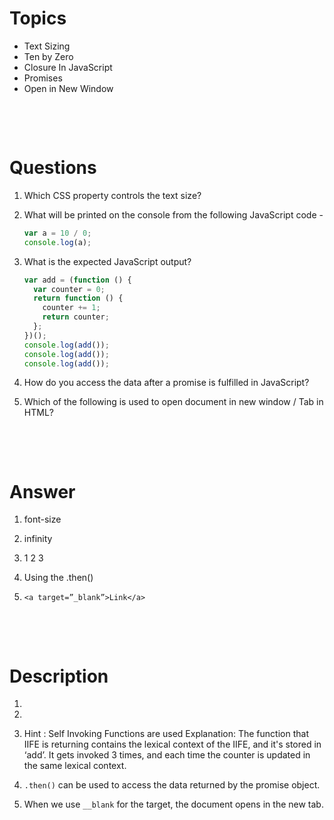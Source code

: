 # Topics

- Text Sizing
- Ten by Zero
- Closure In JavaScript
- Promises
- Open in New Window

&nbsp;

&nbsp;

# Questions

1. Which CSS property controls the text size?

2. What will be printed on the console from the following JavaScript code -

   ```js
   var a = 10 / 0;
   console.log(a);
   ```

3. What is the expected JavaScript output?

   ```js
   var add = (function () {
     var counter = 0;
     return function () {
       counter += 1;
       return counter;
     };
   })();
   console.log(add());
   console.log(add());
   console.log(add());
   ```

4. How do you access the data after a promise is fulfilled in JavaScript?

5. Which of the following is used to open document in new window / Tab in HTML?

&nbsp;

&nbsp;

# Answer

1. font-size

2. infinity

3. 1 2 3

4. Using the .then()

5. `<a target=”_blank”>Link</a>`

&nbsp;

&nbsp;

# Description

1.

2.

3. Hint : Self Invoking Functions are used Explanation: The function that IIFE is returning contains the lexical context of the IIFE, and it's stored in ‘add’. It gets invoked 3 times, and each time the counter is updated in the same lexical context.

4. `.then()` can be used to access the data returned by the promise object.

5. When we use `__blank` for the target, the document opens in the new tab.

&nbsp;
